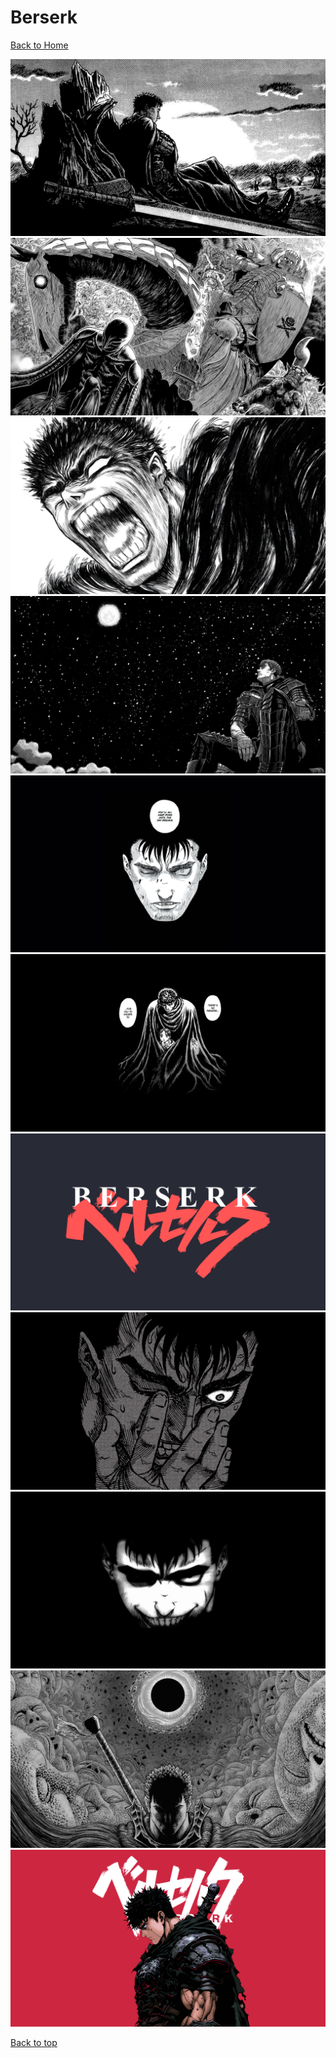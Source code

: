 # Berserk

[Back to Home](https://github.com/RickyFoots/Wallpapers/tree/main)

</h1>

<img src="https://github.com/RickyFoots/Wallpapers/blob/main/Collection/Anime %26 Manga/Berserk/5f30927cf67b7c72.jpeg">

<img src="https://github.com/RickyFoots/Wallpapers/blob/main/Collection/Anime %26 Manga/Berserk/AVzR1ms.jpeg">

<img src="https://github.com/RickyFoots/Wallpapers/blob/main/Collection/Anime %26 Manga/Berserk/CMox3HF.jpeg">

<img src="https://github.com/RickyFoots/Wallpapers/blob/main/Collection/Anime %26 Manga/Berserk/MonochromeBerserk.png">

<img src="https://github.com/RickyFoots/Wallpapers/blob/main/Collection/Anime %26 Manga/Berserk/Wzokulz.jpeg">

<img src="https://github.com/RickyFoots/Wallpapers/blob/main/Collection/Anime %26 Manga/Berserk/b1a81b6f8af0b41a9961ef4d815cfc28.jpg">

<img src="https://github.com/RickyFoots/Wallpapers/blob/main/Collection/Anime %26 Manga/Berserk/berserkdrac.png">

<img src="https://github.com/RickyFoots/Wallpapers/blob/main/Collection/Anime %26 Manga/Berserk/guts.png">

<img src="https://github.com/RickyFoots/Wallpapers/blob/main/Collection/Anime %26 Manga/Berserk/guts2.png">

<img src="https://github.com/RickyFoots/Wallpapers/blob/main/Collection/Anime %26 Manga/Berserk/rGT0dFr.jpeg">

<img src="https://github.com/RickyFoots/Wallpapers/blob/main/Collection/Anime %26 Manga/Berserk/guts-5k-berserk.jpg">

[Back to top](#Top)